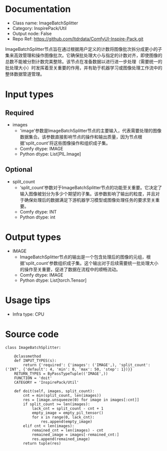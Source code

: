 # Documentation
- Class name: ImageBatchSplitter
- Category: InspirePack/Util
- Output node: False
- Repo Ref: https://github.com/ltdrdata/ComfyUI-Inspire-Pack.git

ImageBatchSplitter节点旨在通过根据用户定义的计数将图像批次拆分成更小的子集来高效管理和操作图像批次。它确保批处理大小与指定的计数对齐，即使图像的总数不能被分割计数完美整除。该节点在准备数据以进行进一步处理（需要统一的批处理大小）时发挥着至关重要的作用，并有助于机器学习或图像处理工作流中的整体数据管道管理。

# Input types
## Required
- images
    - 'image'参数是ImageBatchSplitter节点的主要输入，代表需要处理的图像数据集合。该参数直接影响节点的操作和输出质量，因为节点根据'split_count'将这些图像操作和组织成子集。
    - Comfy dtype: IMAGE
    - Python dtype: List[PIL.Image]
## Optional
- split_count
    - ‘split_count’参数对于ImageBatchSplitter节点的功能至关重要。它决定了输入图像被划分为多少个期望的子集。该参数影响了输出的粒度，并且对于确保处理后的数据满足下游机器学习模型或图像处理任务的要求至关重要。
    - Comfy dtype: INT
    - Python dtype: int

# Output types
- IMAGE
    - ImageBatchSplitter节点的输出是一个包含处理后的图像的元组，根据'split_count'参数组织成子集。这个输出对于后续需要统一批处理大小的操作至关重要，促进了数据在流程中的顺畅流动。
    - Comfy dtype: IMAGE
    - Python dtype: List[torch.Tensor]

# Usage tips
- Infra type: CPU

# Source code
```
class ImageBatchSplitter:

    @classmethod
    def INPUT_TYPES(s):
        return {'required': {'images': ('IMAGE',), 'split_count': ('INT', {'default': 4, 'min': 0, 'max': 50, 'step': 1})}}
    RETURN_TYPES = ByPassTypeTuple(('IMAGE',))
    FUNCTION = 'doit'
    CATEGORY = 'InspirePack/Util'

    def doit(self, images, split_count):
        cnt = min(split_count, len(images))
        res = [image.unsqueeze(0) for image in images[:cnt]]
        if split_count >= len(images):
            lack_cnt = split_count - cnt + 1
            empty_image = empty_pil_tensor()
            for x in range(0, lack_cnt):
                res.append(empty_image)
        elif cnt < len(images):
            remained_cnt = len(images) - cnt
            remained_image = images[-remained_cnt:]
            res.append(remained_image)
        return tuple(res)
```